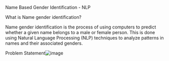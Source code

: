 Name Based Gender Identification - NLP


What is Name gender identification?


Name gender identification is the process of using computers to predict whether a given name belongs to a male or female person. This is done using Natural Language Processing (NLP) techniques to analyze patterns in names and their associated genders.

Problem Statement![image](https://github.com/anushkasawant/DeepLearning/assets/48886989/7829de80-3a44-4a71-aa9a-7a7d638e362a)

